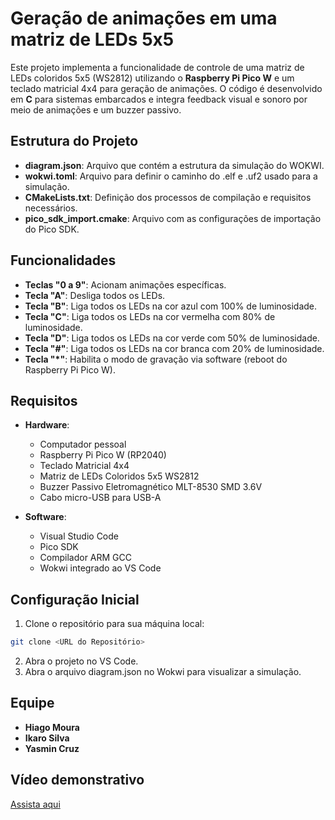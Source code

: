 #  Geração de animações em uma matriz de LEDs 5x5

Este projeto implementa a funcionalidade de controle de uma matriz de LEDs coloridos 5x5 (WS2812) utilizando o **Raspberry Pi Pico W** e um teclado matricial 4x4 para geração de animações. O código é desenvolvido em **C** para sistemas embarcados e integra feedback visual e sonoro por meio de animações e um buzzer passivo.

## Estrutura do Projeto

- **diagram.json**: Arquivo que contém a estrutura da simulação do WOKWI.
- **wokwi.toml**: Arquivo para definir o caminho do .elf e .uf2 usado para a simulação.
- **CMakeLists.txt**: Definição dos processos de compilação e requisitos necessários.
- **pico_sdk_import.cmake**: Arquivo com as configurações de importação do Pico SDK.

## Funcionalidades

- **Teclas "0 a 9"**: Acionam animações específicas.  
- **Tecla "A"**: Desliga todos os LEDs.  
- **Tecla "B"**: Liga todos os LEDs na cor azul com 100% de luminosidade.  
- **Tecla "C"**: Liga todos os LEDs na cor vermelha com 80% de luminosidade.  
- **Tecla "D"**: Liga todos os LEDs na cor verde com 50% de luminosidade.  
- **Tecla "#"**: Liga todos os LEDs na cor branca com 20% de luminosidade.  
- **Tecla "*"**: Habilita o modo de gravação via software (reboot do Raspberry Pi Pico W).  

## Requisitos

- **Hardware**:
  - Computador pessoal
  - Raspberry Pi Pico W (RP2040)
  - Teclado Matricial 4x4
  - Matriz de LEDs Coloridos 5x5 WS2812
  - Buzzer Passivo Eletromagnético MLT-8530 SMD 3.6V
  - Cabo micro-USB para USB-A

- **Software**:
  - Visual Studio Code
  - Pico SDK
  - Compilador ARM GCC
  - Wokwi integrado ao VS Code

## Configuração Inicial
1. Clone o repositório para sua máquina local:
  ```bash
  git clone <URL do Repositório>
  ```
2. Abra o projeto no VS Code.
3. Abra o arquivo diagram.json no Wokwi para visualizar a simulação.
 
## Equipe
- **Hiago Moura**
- **Ikaro Silva**
- **Yasmin Cruz**

## Vídeo demonstrativo 
[Assista aqui](Url_do_vídeo) 
